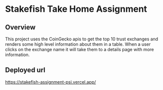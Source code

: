 # Stakefish Take Home Assignment

## Overview

This project uses the CoinGecko apis to get the top 10 trust exchanges and renders some high level information about them in a table. When a user clicks on the exchange name it will take them to a details page with more information.

## Deployed url

https://stakefish-assignment-psi.vercel.app/
